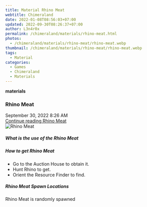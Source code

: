 ```yaml
---
title: Material Rhino Meat
webtitle: Chimeraland
date: 2022-01-08T08:56:03+07:00
updated: 2022-09-30T08:26:37+07:00
author: L3n4r0x
permalink: /chimeraland/materials/rhino-meat.html
photos:
  - /chimeraland/materials/rhino-meat/rhino-meat.webp
thumbnail: /chimeraland/materials/rhino-meat/rhino-meat.webp
tags:
  - Material
categories:
  - Games
  - Chimeraland
  - Materials
---
```


<section id="bootstrap-wrapper">
  <link
    rel="stylesheet"
    href="https://cdn.statically.io/gh/dimaslanjaka/Web-Manajemen/40ac3225/css/bootstrap-4.5-wrapper.css"
  />
  <div
    class="row g-0 border rounded overflow-hidden flex-md-row mb-4 shadow-sm position-relative"
  >
    <div class="col p-4 d-flex flex-column position-static">
      <strong class="d-inline-block mb-2 text-success">materials</strong>
      <h3 class="mb-0">Rhino Meat</h3>
      <div class="mb-1 text-muted">September 30, 2022 8:26 AM</div>
      <a
        href="/chimeraland/materials/rhino-meat.html"
        class="stretched-link d-none"
        >Continue reading Rhino Meat</a
      >
    </div>
    <div class="col-auto d-none d-lg-block">
      <img
        src="/chimeraland/materials/rhino-meat/rhino-meat.webp"
        alt="Rhino Meat"
      />
    </div>
  </div>
  <div class="row">
    <div class="col-lg-6 col-12 mb-2">
      <div class="card">
        <div class="card-body">
          <h5 class="card-title">What is the use of the Rhino Meat</h5>
          <div class="card-text"><ul></ul></div>
        </div>
      </div>
    </div>
    <div class="col-lg-6 col-12 mb-2">
      <div class="card">
        <div class="card-body">
          <h5 class="card-title">How to get Rhino Meat</h5>
          <div class="card-text">
            <ul>
              <li>Go to the Auction House to obtain it.</li>
              <li>Hunt Rhino to get.</li>
              <li>Orient the Resource Finder to find.</li>
            </ul>
          </div>
        </div>
      </div>
    </div>
    <div class="col-12 mb-2">
      <h5>Rhino Meat Spawn Locations</h5>
      <p>Rhino Meat is randomly spawned</p>
    </div>
  </div>
</section>